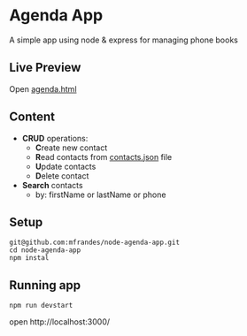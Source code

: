# Agenda App

A simple app using node & express for managing phone books
## Live Preview

Open [agenda.html](https://mfrandes.github.io/node-agenda-app/public/agenda.html)

## Content

- **CRUD** operations:
    - **C**reate new contact
    - **R**ead contacts from [contacts.json](public/data/contacts.json) file
    - **U**pdate contacts
    - **D**elete contact
- **Search** contacts
    - by: firstName or lastName or phone
## Setup

```
git@github.com:mfrandes/node-agenda-app.git
cd node-agenda-app
npm instal

```
## Running app

```
npm run devstart

```

open http://localhost:3000/
